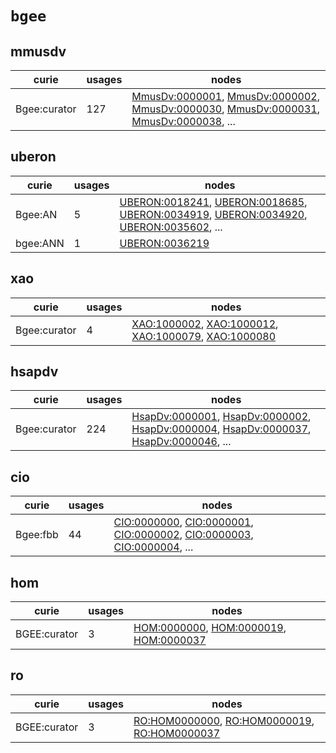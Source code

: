 # `bgee`

## mmusdv

| curie        |   usages | nodes                                                                                                                                                                                                                                                                                                                                    |
|--------------|----------|------------------------------------------------------------------------------------------------------------------------------------------------------------------------------------------------------------------------------------------------------------------------------------------------------------------------------------------|
| Bgee:curator |      127 | [MmusDv:0000001](http://purl.obolibrary.org/obo/MmusDv_0000001), [MmusDv:0000002](http://purl.obolibrary.org/obo/MmusDv_0000002), [MmusDv:0000030](http://purl.obolibrary.org/obo/MmusDv_0000030), [MmusDv:0000031](http://purl.obolibrary.org/obo/MmusDv_0000031), [MmusDv:0000038](http://purl.obolibrary.org/obo/MmusDv_0000038), ... |

## uberon

| curie    |   usages | nodes                                                                                                                                                                                                                                                                                                                                    |
|----------|----------|------------------------------------------------------------------------------------------------------------------------------------------------------------------------------------------------------------------------------------------------------------------------------------------------------------------------------------------|
| Bgee:AN  |        5 | [UBERON:0018241](http://purl.obolibrary.org/obo/UBERON_0018241), [UBERON:0018685](http://purl.obolibrary.org/obo/UBERON_0018685), [UBERON:0034919](http://purl.obolibrary.org/obo/UBERON_0034919), [UBERON:0034920](http://purl.obolibrary.org/obo/UBERON_0034920), [UBERON:0035602](http://purl.obolibrary.org/obo/UBERON_0035602), ... |
| bgee:ANN |        1 | [UBERON:0036219](http://purl.obolibrary.org/obo/UBERON_0036219)                                                                                                                                                                                                                                                                          |

## xao

| curie        |   usages | nodes                                                                                                                                                                                                                                      |
|--------------|----------|--------------------------------------------------------------------------------------------------------------------------------------------------------------------------------------------------------------------------------------------|
| Bgee:curator |        4 | [XAO:1000002](http://purl.obolibrary.org/obo/XAO_1000002), [XAO:1000012](http://purl.obolibrary.org/obo/XAO_1000012), [XAO:1000079](http://purl.obolibrary.org/obo/XAO_1000079), [XAO:1000080](http://purl.obolibrary.org/obo/XAO_1000080) |

## hsapdv

| curie        |   usages | nodes                                                                                                                                                                                                                                                                                                                                    |
|--------------|----------|------------------------------------------------------------------------------------------------------------------------------------------------------------------------------------------------------------------------------------------------------------------------------------------------------------------------------------------|
| Bgee:curator |      224 | [HsapDv:0000001](http://purl.obolibrary.org/obo/HsapDv_0000001), [HsapDv:0000002](http://purl.obolibrary.org/obo/HsapDv_0000002), [HsapDv:0000004](http://purl.obolibrary.org/obo/HsapDv_0000004), [HsapDv:0000037](http://purl.obolibrary.org/obo/HsapDv_0000037), [HsapDv:0000046](http://purl.obolibrary.org/obo/HsapDv_0000046), ... |

## cio

| curie    |   usages | nodes                                                                                                                                                                                                                                                                                                      |
|----------|----------|------------------------------------------------------------------------------------------------------------------------------------------------------------------------------------------------------------------------------------------------------------------------------------------------------------|
| Bgee:fbb |       44 | [CIO:0000000](http://purl.obolibrary.org/obo/CIO_0000000), [CIO:0000001](http://purl.obolibrary.org/obo/CIO_0000001), [CIO:0000002](http://purl.obolibrary.org/obo/CIO_0000002), [CIO:0000003](http://purl.obolibrary.org/obo/CIO_0000003), [CIO:0000004](http://purl.obolibrary.org/obo/CIO_0000004), ... |

## hom

| curie        |   usages | nodes                                                                                                                                                                           |
|--------------|----------|---------------------------------------------------------------------------------------------------------------------------------------------------------------------------------|
| BGEE:curator |        3 | [HOM:0000000](http://purl.obolibrary.org/obo/HOM_0000000), [HOM:0000019](http://purl.obolibrary.org/obo/HOM_0000019), [HOM:0000037](http://purl.obolibrary.org/obo/HOM_0000037) |

## ro

| curie        |   usages | nodes                                                                                                                                                                                       |
|--------------|----------|---------------------------------------------------------------------------------------------------------------------------------------------------------------------------------------------|
| BGEE:curator |        3 | [RO:HOM0000000](http://purl.obolibrary.org/obo/RO_HOM0000000), [RO:HOM0000019](http://purl.obolibrary.org/obo/RO_HOM0000019), [RO:HOM0000037](http://purl.obolibrary.org/obo/RO_HOM0000037) |

